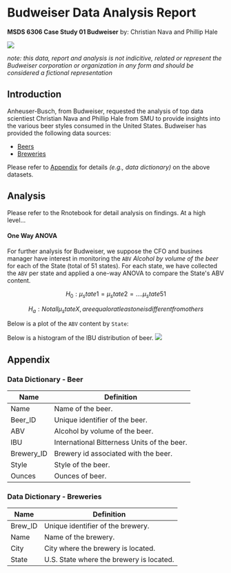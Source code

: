 # Budweiser Data Analysis Report
__MSDS 6306 Case Study 01 Budweiser__
by: Christian Nava and Phillip Hale


![](https://images.askmen.com/1080x540/sports/fanatic/mystery-budweiser-super-bowl-ad-1102806-TwoByOne.jpg)


_note: this data, report and analysis is not indicitive, related or represent the Budweiser corporation or organization in any form and should be considered a fictional representation_


## Introduction
Anheuser-Busch, from Budweiser, requested the analysis of top data scientiest Christian Nava and Phillip Hale from SMU to provide insights into the various beer styles consumed in the United States. Budweiser has provided the following data sources: 
* [Beers](https://github.com/BivinSadler/MSDS-6306-Doing-Data-Science/blob/master/Unit%207/Beers.csv)
* [Breweries](https://github.com/BivinSadler/MSDS-6306-Doing-Data-Science/blob/master/Unit%207/Breweries.csv)

Please refer to [Appendix](https://github.com/naivelogic/MSDS-6306-Case-Study-01-Budweiser#appendix) for details _(e.g., data dictionary)_ on the above datasets. 



## Analysis
Please refer to the Rnotebook for detail analysis on findings. At a high level... 


#### One Way ANOVA
For further analysis for Budweiser, we suppose the CFO and busines manager have interest in monitoring the `ABV` _Alcohol by volume of the beer_ for each of the State (total of 51 states). For each state, we have collected the `ABV` per state and applied a one-way ANOVA to compare the State's ABV content. 

$$H_0: \mu_state1 = \mu_state2 = .... \mu_state51$$

$$H_a: Not all \mu_stateX, are equal or at least one is different from others$$


Below is a plot of the `ABV` content by `State`:





Below is a histogram of the IBU distribution of beer. 
![](https://github.com/naivelogic/MSDS-6306-Case-Study-01-Budweiser/blob/master/data/hist%20of%20IBU%20distribution.png)



## Appendix 
### Data Dictionary - Beer
__Name__ | __Definition__ 
--- | ---
Name| Name of the beer.
Beer_ID | Unique identifier of the beer.
ABV | Alcohol by volume of the beer.
IBU | International Bitterness Units of the beer.
Brewery_ID | Brewery id associated with the beer.
Style | Style of the beer.
Ounces | Ounces of beer.

### Data Dictionary - Breweries
__Name__ | __Definition__ 
--- | ---
Brew_ID | Unique identifier of the brewery.
Name | Name of the brewery.
City | City where the brewery is located.
State | U.S. State where the brewery is located.
